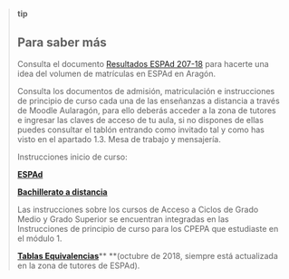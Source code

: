 # 

> **tip**
>
> ## Para saber más
>
> Consulta el documento [Resultados ESPAd 207-18](https://drive.google.com/open?id=1aaEpjXQ26uRr7EdWELgx43In5VaKGJCo) para hacerte una idea del volumen de matrículas en ESPAd en Aragón.
>
> Consulta los documentos de admisión, matriculación e instrucciones de principio de curso cada una de las enseñanzas a distancia a través de Moodle Aularagón, para ello deberás acceder a la zona de tutores e ingresar las claves de acceso de tu aula, si no dispones de ellas puedes consultar el tablón entrando como invitado tal y como has visto en el apartado 1.3. Mesa de trabajo y mensajería.
>
> Instrucciones inicio de curso:
>
> [**ESPAd**](https://drive.google.com/open?id=1A3QtLmQezUaip6nxZ-bXBNuNQlLAf6pC)
>
> [**Bachillerato a distancia**](https://drive.google.com/open?id=1SUSvfsoaoIcTfSVKBG_vDkAc8cLTYLA4)
>
> Las instrucciones sobre los cursos de Acceso a Ciclos de Grado Medio y Grado Superior se encuentran integradas en las Instrucciones de principio de curso para los CPEPA que estudiaste en el módulo 1.
>
> [**Tablas Equivalencias**](https://drive.google.com/open?id=1SOl8IzvqBq7cXITtwpEcNfGPxG3AZ8zlmPfeagSXunQ)** **\(octubre de 2018, siempre está actualizada en la zona de tutores de ESPAd\).



